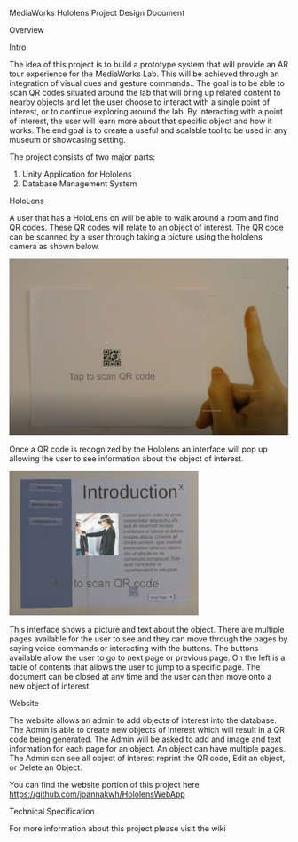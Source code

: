 MediaWorks Hololens Project Design Document

Overview

Intro

The idea of this project is to build a prototype system that will provide an AR tour experience for the MediaWorks Lab. This will be achieved through an integration of visual cues and gesture commands.. The goal is to be able to scan QR codes situated around the lab that will bring up related content to nearby objects and let the user choose to interact with a single point of interest, or to continue exploring around the lab. By interacting with a point of interest, the user will learn more about that specific object and how it works. The end goal is to create a useful and scalable tool to be used in any museum or showcasing setting.  

The project consists of two major parts:
1. Unity Application for Hololens
2. Database Management System

HoloLens

A user that has a HoloLens on will be able to walk around a room and find QR codes. These QR codes will relate to an object of interest. The QR code can be scanned by a user through taking a picture using the hololens camera as shown below.

![github-large](https://github.com/Jen-Hobbs/HoloLensTourSystem/blob/master/Images/tap%20qr%20code.png?raw=true)

 Once a QR code is recognized by the Hololens an interface will pop up allowing the user to see information about the object of interest. 

![github-medium](https://github.com/Jen-Hobbs/HoloLensTourSystem/blob/master/Images/QR%20code%20recognized.png?raw=true)

This interface shows a picture and text about the object. There are multiple pages available for the user to see and they can move through the pages by saying voice commands or interacting with the buttons. The buttons available allow the user to go to next page or previous page. On the left is a table of contents that allows the user to jump to a specific page. The document can be closed at any time and the user can then move onto a new object of interest.

Website

The website allows an admin to add objects of interest into the database. The Admin is able to create new objects of interest which will result in a QR code being generated. The Admin will be asked to add and image and text information for each page for an object. An object can have multiple pages. The Admin can see all object of interest reprint the QR code, Edit an object, or Delete an Object.

You can find the website portion of this project here https://github.com/joannakwh/HololensWebApp

Technical Specification

For more information about this project please visit the wiki
